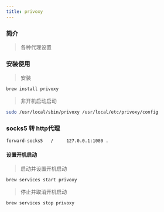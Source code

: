 ```yaml
---
title: privoxy
---
```


### 简介
> 各种代理设置

### 安装使用
> 安装
```bash
brew install privoxy
```

>非开机启动启动
```bash
sudo /usr/local/sbin/privoxy /usr/local/etc/privoxy/config
```

### socks5 转 http代理
```
forward-socks5   /     127.0.0.1:1080 .
```

#### 设置开机启动

> 启动并设置开机启动
```bash
brew services start privoxy
```
> 停止并取消开机启动
```bash
brew services stop privoxy
```

